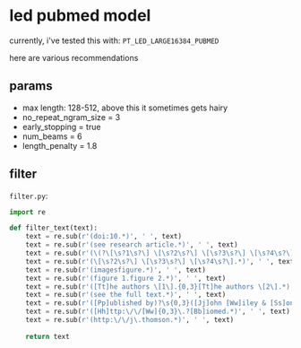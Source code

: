# led pubmed model

currently, i've tested this with:
`PT_LED_LARGE16384_PUBMED`

here are various recommendations

## params
- max length: 128-512, above this it sometimes gets hairy
- no_repeat_ngram_size = 3
- early_stopping = true
- num_beams = 6
- length_penalty = 1.8

## filter

`filter.py`:
```py
import re

def filter_text(text):
    text = re.sub(r'(doi:10.*)', ' ', text)
    text = re.sub(r'(see research article.*)', ' ', text)
    text = re.sub(r'(\(?\[\s?1\s?\] \[\s?2\s?\] \[\s?3\s?\] \[\s?4\s?\].*)', ' ', text)
    text = re.sub(r'(\[\s?2\s?\] \[\s?3\s?\] \[\s?4\s?\].*)', ' ', text)
    text = re.sub(r'(imagesfigure.*)', ' ', text)
    text = re.sub(r'(figure 1.figure 2.*)', ' ', text)
    text = re.sub(r'([Tt]he authors \[1\].{0,3}[Tt]he authors \[2\].*)', ' ', text)
    text = re.sub(r'(see the full text.*)', ' ', text)
    text = re.sub(r'([Pp]ublished by)?\s{0,3}([Jj]ohn [Ww]iley & [Ss]ons ltd.*)', ' ', text)
    text = re.sub(r'([Hh]ttp:\/\/[Ww]{0,3}\.?[Bb]iomed.*)', ' ', text)
    text = re.sub(r'(http:\/\/j\.thomson.*)', ' ', text)
    
    return text

```